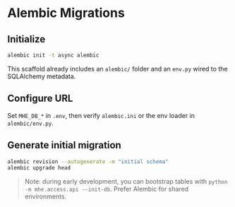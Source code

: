 # Alembic Migrations

## Initialize
```bash
alembic init -t async alembic
```

This scaffold already includes an `alembic/` folder and an `env.py` wired to the SQLAlchemy metadata.

## Configure URL
Set `MHE_DB_*` in `.env`, then verify `alembic.ini` or the env loader in `alembic/env.py`.

## Generate initial migration
```bash
alembic revision --autogenerate -m "initial schema"
alembic upgrade head
```

> Note: during early development, you can bootstrap tables with `python -m mhe.access.api --init-db`. Prefer Alembic for shared environments.
